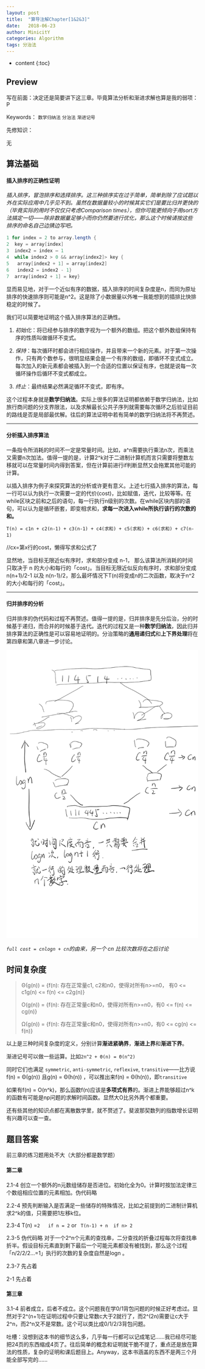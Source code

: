 ```yaml
---
layout: post
title:  "算导注解Chapter[1&2&3]"
date:   2018-06-23
author: MinicitY
categories: Algorithm
tags: 分治法 
---
```

* content
{:toc}

## **Preview**
写在前面：决定还是简要讲下这三章。毕竟算法分析和渐进求解也算是我的弱项：P

Keywords： `数学归纳法` `分治法` `渐进记号` 

先修知识：

无

## **算法基础**
#### 插入排序的正确性证明




*插入排序，冒泡排序和选择排序。这三种排序实在过于简单，简单到除了应试题以外在实际应用中几乎见不到。虽然在数据量较小的时候其实它们是要比归并更快的（毕竟实际的用时不仅仅只考虑Comparison times），但你可能更倾向于用sort方法搞定一切——除非数据量足够小而你仍然要进行优化，那么这个时候请按这些排序的命名自己边猜边写吧。*

``` java
1 for index = 2 to array.length {
2  key = array[index]
3  index2 = index – 1
4  while index2 > 0 && array[index2]> key {
5   array[index2 + 1] = array[index2]
6   index2 = index2 - 1}
7  array[index2 + 1] = key}
```

显而易见地，对于一个近似有序的数据，插入排序的时间复杂度是n，而同为原址排序的快速排序则可能是n^2。这是除了小数据量以外唯一我能想到的插排比快排稳定的时候了。

我们可以简要地证明这个插入排序算法的正确性。

1. _初始化_：将已经参与排序的数字视为一个额外的数组。把这个额外数组保持有序的性质叫做循环不变式。

2. _保持_：每次循环时都会进行相应操作，并且带来一个新的元素。对于第一次操作，只有两个数参与，很明显结果会是一个有序的数组，即循环不变式成立。每次加入的新元素都会被插入到一个合适的位置以保证有序，也就是说每一次循环操作后循环不变式都成立。

3. _终止_：最终结果必然满足循环不变式，即有序。


这个过程本身就是**数学归纳法**。实际上很多的算法证明都依赖于数学归纳法，比如旅行商问题的分支界限法，以及求解最长公共子序列就需要每次循环之后验证目前的路线是否是局部最优解。往后的算法证明中若有简单的数学归纳法将不再赘述。

***

#### 分析插入排序算法

一条指令所消耗的时间不一定是常量时间。比如，a^n需要执行乘法n次，而乘法又需要n次加法。值得一提的是，计算2^k对于二进制计算机而言只需要将整数左移就可以在常量时间内得到答案，但在计算前进行if判断显然又会拖累其他可能的计算。

以插入排序为例子来探究算法的分析或许更有意义。上述七行插入排序的算法，每一行可以认为执行一次需要一定的代价(cost)，比如赋值，迭代，比较等等。在while区块之前和之后的语句，每一行执行n级别的次数。在while区块内部的语句，可以认为是循环嵌套，即变相求和，**求每一次进入while所执行该行的次数的和。**

`T(n) = c1n + c2(n-1) + c3(n-1) + c4(求和) + c5(求和) + c6(求和) + c7(n-1)`

//cx=第x行的cost，懒得写求和公式了

显然地，当目标无限近似有序时，求和部分变成 n-1， 那么该算法所消耗的时间只取决于 n 的大小和每行的「cost」。当目标无限近似反向有序时，求和部分变成n(n+1)/2-1 以及 n(n-1)/2，那么最坏情况下T(n)将变成n的二次函数，取决于n^2的大小和每行的「cost」。

***

#### 归并排序的分析

归并排序的伪代码和过程不再赘述。值得一提的是，归并排序是先分后治，分的时候基于递归，而合并的时候基于迭代。迭代的过程又是一种**数学归纳法**，因此归并排序算法的正确性是可以容易地证明的。分治策略的**通用递归式**和**上下界处理**将在第四章和第八章进一步讨论。

![](https://github.com/MinicitY/MyImg/blob/master/mergeSort.png?raw=true)

_`full cost = cnlogn + cn`的由来，另一个 cn 比较次数将在之后讨论_
## **时间复杂度**

>Θ(g(n)) = {f(n): 存在正常量c1, c2和n0，使得对所有n>=n0， 有0 <= c1g(n) <= f(n) <= c2g(n)}
>
>O(g(n)) = {f(n): 存在正常量c和n0，使得对所有n>=n0，有0 <= f(n) <= cg(n)}
>
>Ω(g(n)) = {f(n): 存在正常量c和n0，使得对所有n>=n0，有0 <= cg(n) <= f(n)}

以上是三种时间复杂度的定义，分别计算**渐进紧确界**，**渐进上界**和**渐进下界**。

渐进记号可以做一些运算。比如`2n^2 + Θ(n) = Θ(n^2)`

同时它们也满足 `symmetric`, `anti-symmetric`, `reflexive`, `transitive`——比方说f(n) = Θ(g(n)) 且g(n) = Θ(h(n)) ，可以推出来f(n) = Θ(h(n))，即`transitive`

如果有f(n) = O(n^k)，那么函数f(n)应该是**多项式有界**的。渐进上界能够超过n^k的函数有可能是np问题的求解时间函数。显然大O比另外两个都重要。

还有些其他的知识点都在离散数学里，就不赘述了。斐波那契数列的指数增长证明有兴趣可以查一查。

## **题目答案**

前三章的练习题用处不大（大部分都是数学题）

#### 第二章

2.1-4 创立一个额外的n元数组储存是否进位。初始化全为0。计算时按加法定律三个数组相应位置的元素相加。伪代码略

2.2-4 预先判断输入是否满足一些储存的特殊情况，比如之前提到的二进制计算机求2^k的值，只需要把1左移k位。

2.3-4
T(n) =`2   if n = 2` or ` T(n-1) + n  if n> 2`

2.3-5 伪代码略
对于一个2^n个元素的查找串，二分查找的折叠过程每次将查找串折半。假设目标元素直到剩下最后一个可能元素都没有被找到，那么这个过程「n/2/2/2...=1」执行的次数的复杂度自然是logn 。

2.3-7
先占着

2-1
先占着

#### 第三章

3.1-4 前者成立，后者不成立。这个问题我在学0/1背包问题的时候正好考虑过。显然对于2^(n+1)在证明过程中只要让常数c大于2就行了，而2^(2n)需要让c大于2^n，而2^n又不是常数。这个可以类比成0/1/2/3背包问题。


吐槽：没想到这本书的细节这么多，几乎每一行都可以记成笔记……我已经尽可能把24页的东西缩成4页了。往后简单的概念和证明就干脆不提了，重点还是放在算法的性质，复杂的证明和课后题目上。Anyway，这本书涵盖的东西不是两三个月能全部写完的……